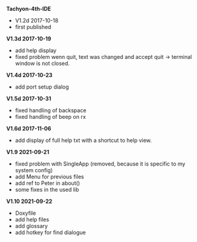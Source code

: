 **Tachyon-4th-IDE**
- V1.2d 2017-10-18
- first published

**V1.3d 2017-10-19**
- add help display
- fixed problem wenn quit, text was changed and accept quit -> terminal window is not closed.

**V1.4d 2017-10-23**
- add port setup dialog

**V1.5d 2017-10-31**
- fixed handling of backspace
- fixed handling of beep on rx

**V1.6d 2017-11-06**
- add display of full help txt with a shortcut to help view.

**V1.9 2021-09-21**
- fixed problem with SingleApp (removed, because it is specific to my system config)
- add Menu for previous files
- add ref to Peter in about()
- some fixes in the used lib

**V1.10 2021-09-22**
- Doxyfile
- add help files
- add glossary 
- add hotkey for find dialogue

